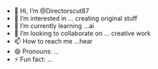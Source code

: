 - 👋 Hi, I’m @Directorscut87
- 👀 I’m interested in ... creating original stuff
- 🌱 I’m currently learning ...ai
- 💞️ I’m looking to collaborate on ... creative work 
- 📫 How to reach me ...hear
- 😄 Pronouns: ...
- ⚡ Fun fact: ...

<!---
Directorscut87/Directorscut87 is a ✨ special ✨ repository because its `README.md` (this file) appears on your GitHub profile.
You can click the Preview link to take a look at your changes.
--->
